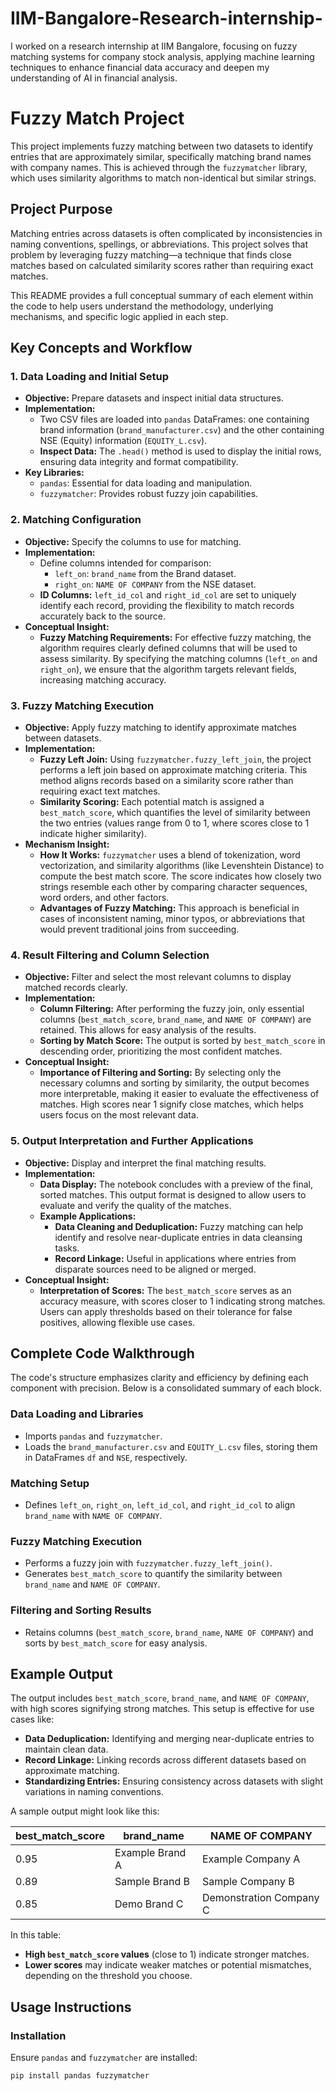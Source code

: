 # IIM-Bangalore-Research-internship-
I worked on a research internship at IIM Bangalore, focusing on fuzzy matching systems for company stock analysis, applying machine learning techniques to enhance financial data accuracy and deepen my understanding of AI in financial analysis.


# Fuzzy Match Project

This project implements fuzzy matching between two datasets to identify entries that are approximately similar, specifically matching brand names with company names. This is achieved through the `fuzzymatcher` library, which uses similarity algorithms to match non-identical but similar strings.

## Project Purpose

Matching entries across datasets is often complicated by inconsistencies in naming conventions, spellings, or abbreviations. This project solves that problem by leveraging fuzzy matching—a technique that finds close matches based on calculated similarity scores rather than requiring exact matches.

This README provides a full conceptual summary of each element within the code to help users understand the methodology, underlying mechanisms, and specific logic applied in each step.

## Key Concepts and Workflow

### 1. Data Loading and Initial Setup
- **Objective:** Prepare datasets and inspect initial data structures.
- **Implementation:**
  - Two CSV files are loaded into `pandas` DataFrames: one containing brand information (`brand_manufacturer.csv`) and the other containing NSE (Equity) information (`EQUITY_L.csv`).
  - **Inspect Data:** The `.head()` method is used to display the initial rows, ensuring data integrity and format compatibility.
- **Key Libraries:**
  - `pandas`: Essential for data loading and manipulation.
  - `fuzzymatcher`: Provides robust fuzzy join capabilities.

### 2. Matching Configuration
- **Objective:** Specify the columns to use for matching.
- **Implementation:**
  - Define columns intended for comparison:
    - `left_on`: `brand_name` from the Brand dataset.
    - `right_on`: `NAME OF COMPANY` from the NSE dataset.
  - **ID Columns:** `left_id_col` and `right_id_col` are set to uniquely identify each record, providing the flexibility to match records accurately back to the source.
- **Conceptual Insight:**
  - **Fuzzy Matching Requirements:** For effective fuzzy matching, the algorithm requires clearly defined columns that will be used to assess similarity. By specifying the matching columns (`left_on` and `right_on`), we ensure that the algorithm targets relevant fields, increasing matching accuracy.

### 3. Fuzzy Matching Execution
- **Objective:** Apply fuzzy matching to identify approximate matches between datasets.
- **Implementation:**
  - **Fuzzy Left Join:** Using `fuzzymatcher.fuzzy_left_join`, the project performs a left join based on approximate matching criteria. This method aligns records based on a similarity score rather than requiring exact text matches.
  - **Similarity Scoring:** Each potential match is assigned a `best_match_score`, which quantifies the level of similarity between the two entries (values range from 0 to 1, where scores close to 1 indicate higher similarity).
- **Mechanism Insight:**
  - **How It Works:** `fuzzymatcher` uses a blend of tokenization, word vectorization, and similarity algorithms (like Levenshtein Distance) to compute the best match score. The score indicates how closely two strings resemble each other by comparing character sequences, word orders, and other factors.
  - **Advantages of Fuzzy Matching:** This approach is beneficial in cases of inconsistent naming, minor typos, or abbreviations that would prevent traditional joins from succeeding.

### 4. Result Filtering and Column Selection
- **Objective:** Filter and select the most relevant columns to display matched records clearly.
- **Implementation:**
  - **Column Filtering:** After performing the fuzzy join, only essential columns (`best_match_score`, `brand_name`, and `NAME OF COMPANY`) are retained. This allows for easy analysis of the results.
  - **Sorting by Match Score:** The output is sorted by `best_match_score` in descending order, prioritizing the most confident matches.
- **Conceptual Insight:**
  - **Importance of Filtering and Sorting:** By selecting only the necessary columns and sorting by similarity, the output becomes more interpretable, making it easier to evaluate the effectiveness of matches. High scores near 1 signify close matches, which helps users focus on the most relevant data.

### 5. Output Interpretation and Further Applications
- **Objective:** Display and interpret the final matching results.
- **Implementation:**
  - **Data Display:** The notebook concludes with a preview of the final, sorted matches. This output format is designed to allow users to evaluate and verify the quality of the matches.
  - **Example Applications:**
    - **Data Cleaning and Deduplication:** Fuzzy matching can help identify and resolve near-duplicate entries in data cleansing tasks.
    - **Record Linkage:** Useful in applications where entries from disparate sources need to be aligned or merged.
- **Conceptual Insight:**
  - **Interpretation of Scores:** The `best_match_score` serves as an accuracy measure, with scores closer to 1 indicating strong matches. Users can apply thresholds based on their tolerance for false positives, allowing flexible use cases.

## Complete Code Walkthrough

The code's structure emphasizes clarity and efficiency by defining each component with precision. Below is a consolidated summary of each block.

### Data Loading and Libraries
- Imports `pandas` and `fuzzymatcher`.
- Loads the `brand_manufacturer.csv` and `EQUITY_L.csv` files, storing them in DataFrames `df` and `NSE`, respectively.

### Matching Setup
- Defines `left_on`, `right_on`, `left_id_col`, and `right_id_col` to align `brand_name` with `NAME OF COMPANY`.

### Fuzzy Matching Execution
- Performs a fuzzy join with `fuzzymatcher.fuzzy_left_join()`.
- Generates `best_match_score` to quantify the similarity between `brand_name` and `NAME OF COMPANY`.

### Filtering and Sorting Results
- Retains columns (`best_match_score`, `brand_name`, `NAME OF COMPANY`) and sorts by `best_match_score` for easy analysis.

## Example Output

The output includes `best_match_score`, `brand_name`, and `NAME OF COMPANY`, with high scores signifying strong matches. This setup is effective for use cases like:

- **Data Deduplication:** Identifying and merging near-duplicate entries to maintain clean data.
- **Record Linkage:** Linking records across different datasets based on approximate matching.
- **Standardizing Entries:** Ensuring consistency across datasets with slight variations in naming conventions.

A sample output might look like this:

| best_match_score | brand_name      | NAME OF COMPANY                   |
|------------------|-----------------|-----------------------------------|
| 0.95             | Example Brand A | Example Company A                 |
| 0.89             | Sample Brand B  | Sample Company B                  |
| 0.85             | Demo Brand C    | Demonstration Company C           |

In this table:
- **High `best_match_score` values** (close to 1) indicate stronger matches.
- **Lower scores** may indicate weaker matches or potential mismatches, depending on the threshold you choose.

## Usage Instructions

### Installation
Ensure `pandas` and `fuzzymatcher` are installed:
```bash
pip install pandas fuzzymatcher


